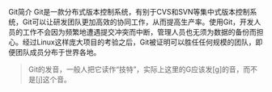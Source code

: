 Git简介
Git是一款分布式版本控制系统，有别于CVS和SVN等集中式版本控制系统，Git可以让研发团队更加高效的协同工作，从而提高生产率。使用Git，开发人员的工作不会因为频繁地遭遇提交冲突而中断，管理人员也无须为数据的备份而担心。经过Linux这样庞大项目的考验之后，Git被证明可以胜任任何规模的团队，即便团队成员分布于世界各地。
>Git的发音，一般人把它读作“技特”，实际上这里的G应该发[g]的音，而不是[j]这个音。
